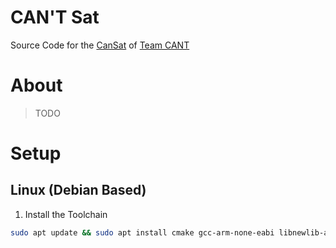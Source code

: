 # CAN'T Sat
Source Code for the [CanSat](https://cansat.esa.int) of [Team CANT](https://cant.hu)

# About

> TODO

# Setup

## Linux (Debian Based)

1. Install the Toolchain
```bash
sudo apt update && sudo apt install cmake gcc-arm-none-eabi libnewlib-arm-none-eabi build-essential -y
```